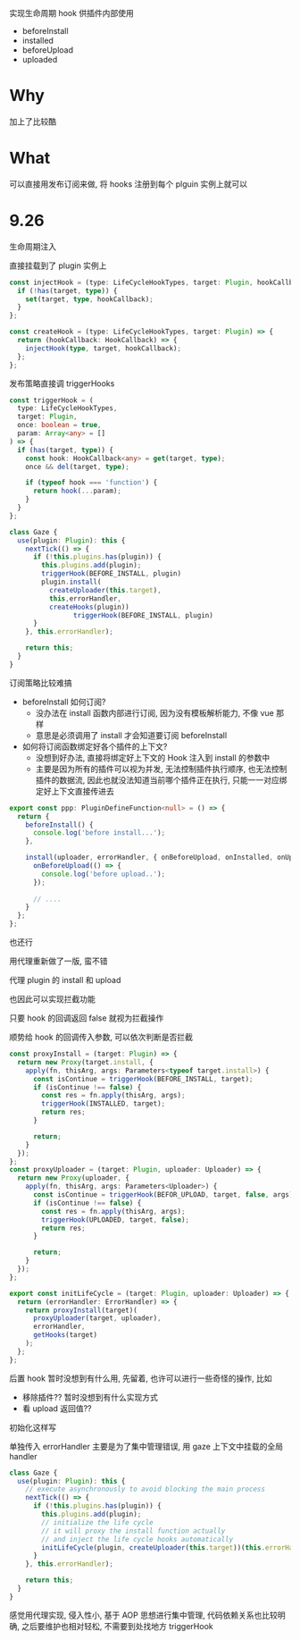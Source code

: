 实现生命周期 hook 供插件内部使用

+ beforeInstall
+ installed
+ beforeUpload
+ uploaded



# Why

加上了比较酷



# What

可以直接用发布订阅来做, 将 hooks 注册到每个 plguin 实例上就可以



# 9.26

生命周期注入

直接挂载到了 plugin 实例上

```typescript
const injectHook = (type: LifeCycleHookTypes, target: Plugin, hookCallback: HookCallback) => {
  if (!has(target, type)) {
    set(target, type, hookCallback);
  }
};

const createHook = (type: LifeCycleHookTypes, target: Plugin) => {
  return (hookCallback: HookCallback) => {
    injectHook(type, target, hookCallback);
  };
};
```

发布策略直接调 triggerHooks

```typescript
const triggerHook = (
  type: LifeCycleHookTypes,
  target: Plugin,
  once: boolean = true,
  param: Array<any> = []
) => {
  if (has(target, type)) {
    const hook: HookCallback<any> = get(target, type);
    once && del(target, type);

    if (typeof hook === 'function') {
      return hook(...param);
    }
  }
};
```

```typescript
class Gaze {
  use(plugin: Plugin): this {
    nextTick(() => {
      if (!this.plugins.has(plugin)) {
        this.plugins.add(plugin);
        triggerHook(BEFORE_INSTALL, plugin)
        plugin.install(
          createUploader(this.target), 
          this,errorHandler, 
          createHooks(plugin))
				triggerHook(BEFORE_INSTALL, plugin)
      }
    }, this.errorHandler);

    return this;
  }
}
```



订阅策略比较难搞

+ beforeInstall 如何订阅?
  + 没办法在 install 函数内部进行订阅, 因为没有模板解析能力, 不像 vue 那样
  + 意思是必须调用了 install 才会知道要订阅 beforeInstall
+ 如何将订阅函数绑定好各个插件的上下文?
  + 没想到好办法, 直接将绑定好上下文的 Hook 注入到 install 的参数中
  + 主要是因为所有的插件可以视为并发, 无法控制插件执行顺序, 也无法控制插件的数据流, 因此也就没法知道当前哪个插件正在执行, 只能一一对应绑定好上下文直接传进去

```typescript
export const ppp: PluginDefineFunction<null> = () => {
  return {
    beforeInstall() {
      console.log('before install...');
    },

    install(uploader, errorHandler, { onBeforeUpload, onInstalled, onUploaded }) {
      onBeforeUpload(() => {
        console.log('before upload..');
      });
      
      // ....
    }
  };
};

```

也还行



用代理重新做了一版, 蛮不错

代理 plugin 的 install 和 upload

也因此可以实现拦截功能

只要 hook 的回调返回 false 就视为拦截操作

顺势给 hook 的回调传入参数, 可以依次判断是否拦截

```typescript
const proxyInstall = (target: Plugin) => {
  return new Proxy(target.install, {
    apply(fn, thisArg, args: Parameters<typeof target.install>) {
      const isContinue = triggerHook(BEFORE_INSTALL, target);
      if (isContinue !== false) {
        const res = fn.apply(thisArg, args);
        triggerHook(INSTALLED, target);
        return res;
      }

      return;
    }
  });
};
const proxyUploader = (target: Plugin, uploader: Uploader) => {
  return new Proxy(uploader, {
    apply(fn, thisArg, args: Parameters<Uploader>) {
      const isContinue = triggerHook(BEFOR_UPLOAD, target, false, args);
      if (isContinue !== false) {
        const res = fn.apply(thisArg, args);
        triggerHook(UPLOADED, target, false);
        return res;
      }

      return;
    }
  });
};

export const initLifeCycle = (target: Plugin, uploader: Uploader) => {
  return (errorHandler: ErrorHandler) => {
    return proxyInstall(target)(
      proxyUploader(target, uploader), 
      errorHandler, 
      getHooks(target)
    );
  };
};
```

后置 hook 暂时没想到有什么用, 先留着, 也许可以进行一些奇怪的操作, 比如

+ 移除插件?? 暂时没想到有什么实现方式
+ 看 upload 返回值??



初始化这样写

单独传入 errorHandler 主要是为了集中管理错误, 用 gaze 上下文中挂载的全局 handler

```typescript
class Gaze {
  use(plugin: Plugin): this {
    // execute asynchronously to avoid blocking the main process
    nextTick(() => {
      if (!this.plugins.has(plugin)) {
        this.plugins.add(plugin);
        // initialize the life cycle
        // it will proxy the install function actually
        // and inject the life cycle hooks automatically
        initLifeCycle(plugin, createUploader(this.target))(this.errorHandler);
      }
    }, this.errorHandler);

    return this;
  }
}
```



感觉用代理实现, 侵入性小, 基于 AOP 思想进行集中管理, 代码依赖关系也比较明确, 之后要维护也相对轻松, 不需要到处找地方 triggerHook



